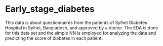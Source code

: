 # Early_stage_diabetes
This data is about questionnaires from the patients of Sylhet Diabetes
Hospital in Sylhet, Bangladesh, and approved by a doctor. 
The  EDA is done for this data set and  the simple NN is employed for analyzing the data and predicting the score of diabetes in each patient. 
